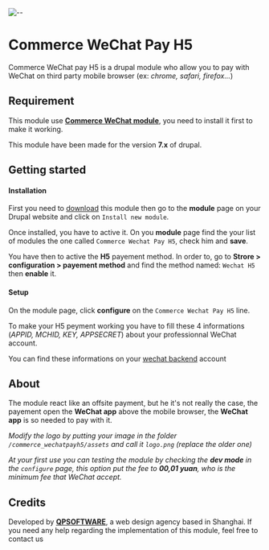 ![--](https://qpsoftware.net/sites/all/themes/consilium/logo.png)

# Commerce WeChat Pay H5

Commerce WeChat pay H5 is a drupal module who allow you to pay with WeChat on third party mobile browser (ex: _chrome, safari, firefox..._)

## Requirement

This module use [**Commerce WeChat module**](https://www.drupal.org/project/commerce), you need to install it first to make it working.

This module have been made for the version **7.x** of drupal.

## Getting started
#### Installation

First you need to [download](https://github.com/a-tanyeres/commerce_wechatpayh5/archive/master.zip) this module then go to the **module** page on your Drupal website and click on `Install new module`.

Once installed, you have to active it. On you **module** page find the your list of modules the one called `Commerce Wechat Pay H5`, check him and **save**.

You have then to active the **H5** payement method. In order to, go to **Strore > configuration > payement method** and find the method named: `Wechat H5` then **enable** it.

#### Setup

On the module page, click **configure** on the `Commerce Wechat Pay H5` line.

To make your H5 peyment working you have to fill these 4 informations (_APPID, MCHID, KEY, APPSECRET_) about your professionnal WeChat account.

You can find these informations on your [wechat backend](https://pay.weixin.qq.com/) account

## About

The module react like an offsite payment, but he it's not really the case, the payement open the **WeChat app** above the mobile browser, the **WeChat app** is so needed to pay with it.

_Modify the logo by putting your image in the folder `/commerce_wechatpayh5/assets` and call it `logo.png` (replace the older one)_

_At your first use you can testing the module by checking the **dev mode** in the `configure` page, this option put the fee to **00,01 yuan**, who is the minimum fee that WeChat accept._

## Credits

<!-- commerce_wechatpayh5 was created and is maintained by [Alexandre Tanyeres](https://www.linkedin.com/in/alexandretanyeres/) -->

Developed by <strong><a href="https://qpsoftware.net/" class="twitter-follow-button" data-show-count="false">QPSOFTWARE</a></strong>, a web design agency based in Shanghai. If you need any help regarding the implementation of this module, feel free to contact us
